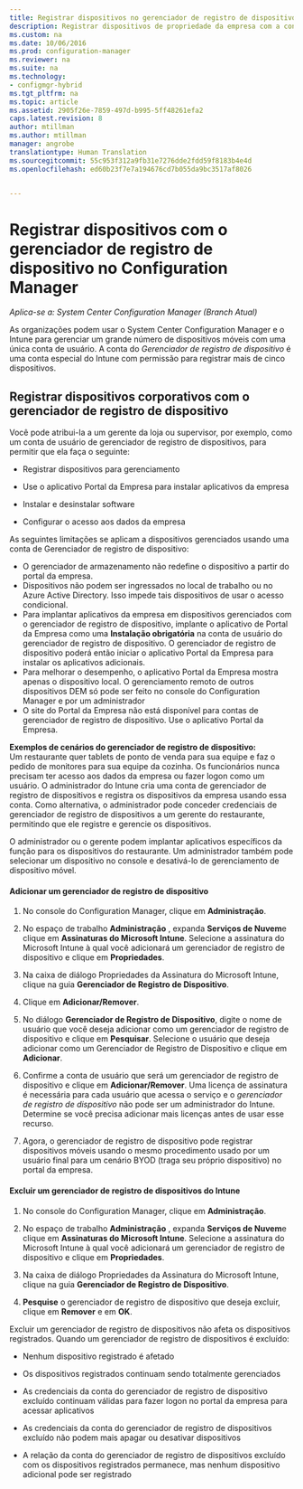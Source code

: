 ```yaml
---
title: Registrar dispositivos no gerenciador de registro de dispositivo com o Configuration Manager | Microsoft Docs
description: Registrar dispositivos de propriedade da empresa com a conta de gerente de registro de dispositivo com o System Center Configuration Manager.
ms.custom: na
ms.date: 10/06/2016
ms.prod: configuration-manager
ms.reviewer: na
ms.suite: na
ms.technology:
- configmgr-hybrid
ms.tgt_pltfrm: na
ms.topic: article
ms.assetid: 2905f26e-7859-497d-b995-5ff48261efa2
caps.latest.revision: 8
author: mtillman
ms.author: mtillman
manager: angrobe
translationtype: Human Translation
ms.sourcegitcommit: 55c953f312a9fb31e7276dde2fdd59f8183b4e4d
ms.openlocfilehash: ed60b23f7e7a194676cd7b055da9bc3517af8026


---
```

# <a name="enroll-devices-with-device-enrollment-manager-with-configuration-manager"></a>Registrar dispositivos com o gerenciador de registro de dispositivo no Configuration Manager

*Aplica-se a: System Center Configuration Manager (Branch Atual)*

As organizações podem usar o System Center Configuration Manager e o Intune para gerenciar um grande número de dispositivos móveis com uma única conta de usuário. A conta do *Gerenciador de registro de dispositivo* é uma conta especial do Intune com permissão para registrar mais de cinco dispositivos.  

## <a name="enroll-corporate-owned-devices-with-the-device-enrollment-manager"></a>Registrar dispositivos corporativos com o gerenciador de registro de dispositivo  
 Você pode atribui-la a um gerente da loja ou supervisor, por exemplo, como um conta de usuário de gerenciador de registro de dispositivos, para permitir que ela faça o seguinte:  

-   Registrar dispositivos para gerenciamento  

-   Use o aplicativo Portal da Empresa para instalar aplicativos da empresa  

-   Instalar e desinstalar software  

-   Configurar o acesso aos dados da empresa  


As seguintes limitações se aplicam a dispositivos gerenciados usando uma conta de Gerenciador de registro de dispositivo:

- O gerenciador de armazenamento não redefine o dispositivo a partir do portal da empresa.  
-  Dispositivos não podem ser ingressados no local de trabalho ou no Azure Active Directory. Isso impede tais dispositivos de usar o acesso condicional.
-  Para implantar aplicativos da empresa em dispositivos gerenciados com o gerenciador de registro de dispositivo, implante o aplicativo de Portal da Empresa como uma **Instalação obrigatória** na conta de usuário do gerenciador de registro de dispositivo. O gerenciador de registro de dispositivo poderá então iniciar o aplicativo Portal da Empresa para instalar os aplicativos adicionais.
- Para melhorar o desempenho, o aplicativo Portal da Empresa mostra apenas o dispositivo local. O gerenciamento remoto de outros dispositivos DEM só pode ser feito no console do Configuration Manager e por um administrador
- O site do Portal da Empresa não está disponível para contas de gerenciador de registro de dispositivo. Use o aplicativo Portal da Empresa.

 **Exemplos de cenários do gerenciador de registro de dispositivo:**   
Um restaurante quer tablets de ponto de venda para sua equipe e faz o pedido de monitores para sua equipe da cozinha. Os funcionários nunca precisam ter acesso aos dados da empresa ou fazer logon como um usuário. O administrador do Intune cria uma conta de gerenciador de registro de dispositivos e registra os dispositivos da empresa usando essa conta. Como alternativa, o administrador pode conceder credenciais de gerenciador de registro de dispositivos a um gerente do restaurante, permitindo que ele registre e gerencie os dispositivos.  

 O administrador ou o gerente podem implantar aplicativos específicos da função para os dispositivos do restaurante. Um administrador também pode selecionar um dispositivo no console e desativá-lo de gerenciamento de dispositivo móvel.  

#### <a name="add-a-device-enrollment-manager"></a>Adicionar um gerenciador de registro de dispositivo  

1.  No console do Configuration Manager, clique em **Administração**.  

2.  No espaço de trabalho **Administração** , expanda **Serviços de Nuvem**e clique em **Assinaturas do Microsoft Intune**. Selecione a assinatura do Microsoft Intune à qual você adicionará um gerenciador de registro de dispositivo e clique em **Propriedades**.  

3.  Na caixa de diálogo Propriedades da Assinatura do Microsoft Intune, clique na guia **Gerenciador de Registro de Dispositivo**.  

4.  Clique em **Adicionar/Remover**.  

5.  No diálogo **Gerenciador de Registro de Dispositivo**, digite o nome de usuário que você deseja adicionar como um gerenciador de registro de dispositivo e clique em **Pesquisar**. Selecione o usuário que deseja adicionar como um Gerenciador de Registro de Dispositivo e clique em **Adicionar**.  

6.  Confirme a conta de usuário que será um gerenciador de registro de dispositivo e clique em **Adicionar/Remover**.  Uma licença de assinatura é necessária para cada usuário que acessa o serviço e o *gerenciador de registro de dispositivo* não pode ser um administrador do Intune. Determine se você precisa adicionar mais licenças antes de usar esse recurso.  

7.  Agora, o gerenciador de registro de dispositivo pode registrar dispositivos móveis usando o mesmo procedimento usado por um usuário final para um cenário BYOD (traga seu próprio dispositivo) no portal da empresa.  

#### <a name="delete-a-device-enrollment-manager-from-intune"></a>Excluir um gerenciador de registro de dispositivos do Intune  

1.  No console do Configuration Manager, clique em **Administração**.  

2.  No espaço de trabalho **Administração** , expanda **Serviços de Nuvem**e clique em **Assinaturas do Microsoft Intune**. Selecione a assinatura do Microsoft Intune à qual você adicionará um gerenciador de registro de dispositivo e clique em **Propriedades**.  

3.  Na caixa de diálogo Propriedades da Assinatura do Microsoft Intune, clique na guia **Gerenciador de Registro de Dispositivo**.  

4.  **Pesquise** o gerenciador de registro de dispositivo que deseja excluir, clique em **Remover** e em **OK**.  

 Excluir um gerenciador de registro de dispositivos não afeta os dispositivos registrados. Quando um gerenciador de registro de dispositivos é excluído:  

-   Nenhum dispositivo registrado é afetado  

-   Os dispositivos registrados continuam sendo totalmente gerenciados  

-   As credenciais da conta do gerenciador de registro de dispositivo excluído continuam válidas para fazer logon no portal da empresa para acessar aplicativos  

-   As credenciais da conta do gerenciador de registro de dispositivos excluído não podem mais apagar ou desativar dispositivos  

-   A relação da conta do gerenciador de registro de dispositivos excluído com os dispositivos registrados permanece, mas nenhum dispositivo adicional pode ser registrado



<!--HONumber=Dec16_HO3-->



